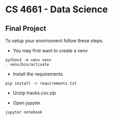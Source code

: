 # CS 4661 - Data Science 
## Final Project

To setup your envirnoment follow these steps.
- You may first want to create a venv
```
python3 -m venv venv
. venv/bin/activate
```

- Install the requirements
```
pip install -r requirements.txt
```

- Unzip tracks.csv.zip

- Open jupyter
```
jupyter notebook
```

